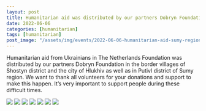 ```yaml
---
layout: post
title: Humanitarian aid was distributed by our partners Dobryn Foundation in Sumy region.
date: 2022-06-06
categories: [humanitarian]
tags: [humanitarian]
post_image: "/assets/img/events/2022-06-06-humanitarian-aid-sumy-region/1.webp"
---
```


Humanitarian aid from Ukrainians in The Netherlands Foundation was distributed by our partners Dobryn Foundation in the border villages of Shostyn district and the city of Hlukhiv as well as in Putivl district of Sumy region.
We want to thank all volunteers for your donations and support to make this happen. It’s very important to support people during these difficult times.

<img src="/assets/img/events/2022-06-06-humanitarian-aid-sumy-region/2.webp" class="img-thumbnail margined" />
<img src="/assets/img/events/2022-06-06-humanitarian-aid-sumy-region/3.webp" class="img-thumbnail margined" />
<img src="/assets/img/events/2022-06-06-humanitarian-aid-sumy-region/4.webp" class="img-thumbnail margined" />
<img src="/assets/img/events/2022-06-06-humanitarian-aid-sumy-region/5.webp" class="img-thumbnail margined" />
<img src="/assets/img/events/2022-06-06-humanitarian-aid-sumy-region/6.webp" class="img-thumbnail margined" />
<img src="/assets/img/events/2022-06-06-humanitarian-aid-sumy-region/7.webp" class="img-thumbnail margined" />
<img src="/assets/img/events/2022-06-06-humanitarian-aid-sumy-region/8.webp" class="img-thumbnail margined" />